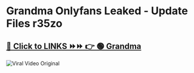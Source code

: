 
 # Grandma Onlyfans Leaked - Update Files r35zo

## <h2><a href="https://clipsfans.com/Grandma&ref=git">🔗 Click to LINKS ⏩⏩ 👉 🟢 Grandma </a></h2>

<a href="https://clipsfans.com/Grandma&ref=git" rel="nofollow" data-target="animated-image.originalLink"><img src="https://i.ibb.co.com/xMMVF88/686577567.gif" alt="Viral Video Original" style="max-width: 100%; display: inline-block;" data-target="animated-image.originalImage"></a>

